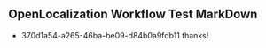 ## OpenLocalization Workflow Test MarkDown
* 370d1a54-a265-46ba-be09-d84b0a9fdb11 thanks!

<!--HONumber=Jul16_HO5-->


